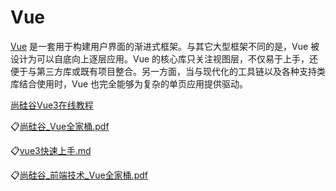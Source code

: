 # Vue

[Vue](https://v3.cn.vuejs.org/guide/introduction.html) 是一套用于构建用户界面的渐进式框架。与其它大型框架不同的是，Vue
被设计为可以自底向上逐层应用。Vue 的核心库只关注视图层，不仅易于上手，还便于与第三方库或既有项目整合。另一方面，当与现代化的工具链以及各种支持类库结合使用时，Vue
也完全能够为复杂的单页应用提供驱动。

[尚硅谷Vue3在线教程](https://24kcs.github.io/vue3_study/)

:clipboard:[尚硅谷_Vue全家桶.pdf](file/尚硅谷_Vue全家桶.pdf)

:clipboard:[vue3快速上手.md](file/vue3快速上手.markdown)

:clipboard:[尚硅谷_前端技术_Vue全家桶.pdf](file/尚硅谷_前端技术_Vue全家桶.pdf)
